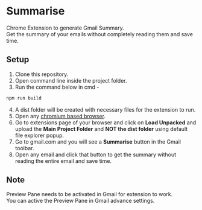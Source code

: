# Summarise

Chrome Extension to generate Gmail Summary.<br>
Get the summary of your emails without completely reading them and save time.

## Setup

1. Clone this repository.
2. Open command line inside the project folder.
3. Run the command below in cmd - 
```bash
npm run build
```
4. A dist folder will be created with necessary files for the extension to run.
5. Open any [chromium based browser](https://en.wikipedia.org/wiki/Chromium_(web_browser)#Active).
6. Go to extensions page of your browser and click on **Load Unpacked** and upload the **Main Project Folder** and **NOT the dist folder** using default file explorer popup.
7. Go to gmail.com and you will see a **Summarise** button in the Gmail toolbar.
8. Open any email and click that button to get the summary without reading the entire email and save time.

## Note

Preview Pane needs to be activated in Gmail for extension to work.<br>
You can active the Preview Pane in Gmail advance settings.